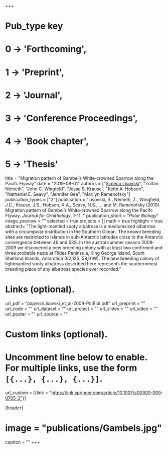 +++
# Pub_type key
# 0 -> 'Forthcoming',
# 1 -> 'Preprint',
# 2 -> 'Journal',
# 3 -> 'Conference Proceedings',
# 4 -> 'Book chapter',
# 5 -> 'Thesis'
  
title = "Migration pattern of Gambel’s White‑crowned Sparrow along the Pacifc Flyway"
date = "2019-08-01"
authors = ["[Simeon Lisovski](hhttps://slisovski.netlify.com/)", "Zoltán Németh", "John C. Wingfeld", "Jesse S. Krause", "Keith A. Hobson", "Nathaniel E. Seavy", "Jennifer Gee", "Marilyn Ramenofsky"]
publication_types = ["2"]
publication = "Lisovski, S., Németh, Z., Wingfield, J.C., Krause, J.S., Hobson, K.A., Seavy, N.S., ... and M. Ramenofsky (2019). Migration pattern of Gambel’s White‑crowned Sparrow along the Pacifc Flyway. _Journal for Ornithology_,  1-11. "
publication_short = "_Polar Biology_"
image_preview = ""
selected = true
projects = []
math = true
highlight = true
abstract= "The light-mantled sooty albatross is a mediumsized albatross with a circumpolar distribution in the Southern Ocean. The known breeding sites are restricted to Islands in sub-Antarctic latitudes close to the Antarctic convergence between 46 and 53S. In the austral summer season 2008-2009 we discovered a new breeding colony with at least two confirmed and three probable nests at Fildes Peninsula, King George Island, South Shetland Islands, Antarctica (62,12S, 59,01W). The new breeding colony of lightmantled sooty albatross described here represents the southernmost breeding place of any albatross species ever recorded."
  
# Links (optional).
url_pdf = "papers/Lisovski_et_al-2009-PolBiol.pdf"
url_preprint = ""
url_code = ""
url_dataset = ""
url_project = ""
url_slides = ""
url_video = ""
url_poster = ""
url_source = ""
  
# Custom links (optional).
#   Uncomment line below to enable. For multiple links, use the form `[{...}, {...}, {...}]`.
url_custom = [{link = "https://link.springer.com/article/10.1007/s00300-009-0705-3"}]
  
[header]
# image = "publications/Gambels.jpg"
caption = ""
+++